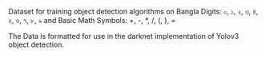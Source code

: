 Dataset for training object detection algorithms on Bangla Digits: ০, ১, ২, ৩, ৪, ৫, ৬, ৭,	৮, ৯ and Basic Math Symbols: +, -, *, /, (, ), =


The Data is formatted for use in the darknet implementation of Yolov3 object detection.
